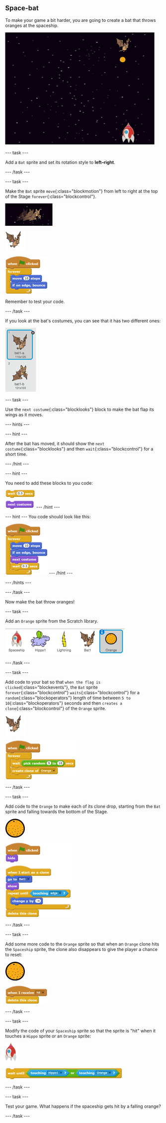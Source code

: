 ## Space-bat

To make your game a bit harder, you are going to create a bat that throws oranges at the spaceship.

![a bat throwing an orange at the spaceship](images/bat-oranges.png)

--- task ---

Add a `Bat` sprite and set its rotation style to **left–right**.

--- /task ---

--- task ---

Make the `Bat` sprite `move`{:class="blockmotion"} from left to right at the top of the Stage `forever`{:class="blockcontrol"}. 

![screenshot](images/invaders-bat.png)

![bat sprite](images/bat-sprite.png)

![blocks_1546523041_97815](images/blocks_1546523041_97815.png)

Remember to test your code.

--- /task ---

If you look at the bat's costumes, you can see that it has two different ones:

![screenshot](images/invaders-bat-costume.png)

--- task ---

Use the `next costume`{:class="blocklooks"} block to make the bat flap its wings as it moves.

--- hints ---

--- hint ---

After the bat has moved, it should show the `next costume`{:class="blocklooks"} and then `wait`{:class="blockcontrol"} for a short time.

--- /hint ---

--- hint ---

You need to add these blocks to you code:

![blocks_1546523043_5922892](images/blocks_1546523043_5922892.png)
--- /hint ---

--- hint ---
You code should look like this:

![blocks_1546523045_1907203](images/blocks_1546523045_1907203.png)
--- /hint ---

--- /hints ---

--- /task ---

Now make the bat throw oranges!

--- task ---

Add an `Orange` sprite from the Scratch library.

![screenshot](images/invaders-orange.png)

--- /task ---

--- task ---

Add code to your bat so that `when the flag is clicked`{:class="blockevents"}, the `Bat` sprite `forever`{:class="blockcontrol"} `waits`{:class="blockcontrol"} for a `random`{:class="blockoperators"} length of time between `5 to 10`{:class="blockoperators"} seconds and then `creates a clone`{:class="blockcontrol"} of the `Orange` sprite.

![bat sprite](images/bat-sprite.png)

![blocks_1546523046_8543222](images/blocks_1546523046_8543222.png)

--- /task ---

--- task ---

Add code to the `Orange` to make each of its clone drop, starting from the `Bat` sprite and falling towards the bottom of the Stage.

![orange sprite](images/orange-sprite.png)

![blocks_1546523048_4916952](images/blocks_1546523048_4916952.png)

--- /task ---

--- task ---

Add some more code to the `Orange` sprite so that when an `Orange` clone hits the `Spaceship` sprite, the clone also disappears to give the player a chance to reset:

![orange sprite](images/orange-sprite.png)

![blocks_1546523050_1140218](images/blocks_1546523050_1140218.png)

--- /task ---

--- task ---

Modify the code of your `Spaceship` sprite so that the sprite is "hit" when it touches a `Hippo` sprite or an `Orange` sprite:

![rocket sprite](images/rocket-sprite.png)

![blocks_1546523051_75284](images/blocks_1546523051_75284.png)

--- /task ---

--- task ---

Test your game. What happens if the spaceship gets hit by a falling orange?

--- /task ---

